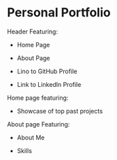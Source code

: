 # Personal Portfolio

Header Featuring:

- Home Page

- About Page

- Lino to GitHub Profile

- Link to LinkedIn Profile

Home page featuring:

- Showcase of top past projects

About page Featuring:

- About Me

- Skills
